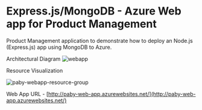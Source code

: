 # Express.js/MongoDB - Azure Web app for Product Management

Product Management application to demonstrate how to deploy an Node.js (Express.js) app using MongoDB to Azure.  


Architectural Diagram
![webapp](https://github.com/PabitraSahoo/cloud-ass-app/assets/37178585/a5585b63-1482-449e-b6ff-f76776c8c036)

Resource Visualization

![paby-webapp-resource-group](https://github.com/PabitraSahoo/cloud-ass-app/assets/37178585/4a84fb31-2617-4686-987b-aec6ef3314b8)

Web App URL - [http://paby-web-app.azurewebsites.net/](http://paby-web-app.azurewebsites.net/)
